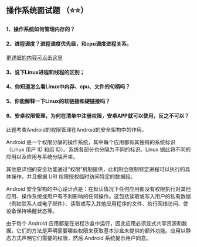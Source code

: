 ## 操作系统面试题 （⭐⭐）

#### 1、操作系统如何管理内存的？

#### 2、进程调度？进程调度优先级，和cpu调度进程关系。



[更详细的内容可点击这里](https://www.cnblogs.com/wawlian/archive/2012/02/17/2356398.html)

#### 3、说下Linux进程和线程的区别；

#### 4、你知道怎么看Linux中内存、cpu、文件的句柄吗？

#### 5、你能解释一下Linux的软链接和硬链接吗？

#### 6、安卓权限管理，为何在清单中注册权限，安卓APP就可以使用，反之不可以？

此题考查Android的权限管理在Android的安全架构中的作用。

Android 是一个权限分隔的操作系统，其中每个应用都有其独特的系统标识（Linux 用户 ID 和组 ID）。系统各部分也分隔为不同的标识。Linux 据此将不同的应用以及应用与系统分隔开来。

其他更详细的安全功能通过“权限”机制提供，此机制会限制特定进程可以执行的具体操作，并且根据 URI 权限授权临时访问特定的数据段。

Android 安全架构的中心设计点是：在默认情况下任何应用都没有权限执行对其他应用、操作系统或用户有不利影响的任何操作。这包括读取或写入用户的私有数据（例如联系人或电子邮件）、读取或写入其他应用程序的文件、执行网络访问、使设备保持唤醒状态等。

由于每个 Android 应用都是在进程沙盒中运行，因此应用必须显式共享资源和数据。它们的方法是声明需要哪些权限来获取基本沙盒未提供的额外功能。应用以静态方式声明它们需要的权限，然后 Android 系统提示用户同意。


